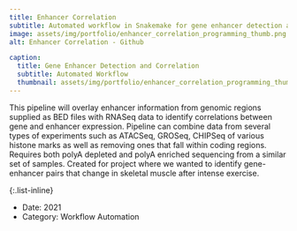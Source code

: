 ```yaml
---
title: Enhancer Correlation
subtitle: Automated workflow in Snakemake for gene enhancer detection and correlation
image: assets/img/portfolio/enhancer_correlation_programming_thumb.png
alt: Enhancer Correlation - Github

caption:
  title: Gene Enhancer Detection and Correlation
  subtitle: Automated Workflow
  thumbnail: assets/img/portfolio/enhancer_correlation_programming_thumb.png
---
```


This pipeline will overlay enhancer information from genomic regions supplied as BED files with RNASeq data to identify correlations between gene and enhancer expression. Pipeline can combine data from several types of experiments such as ATACSeq, GROSeq, CHIPSeq of various histone marks as well as removing ones that fall within coding regions. Requires both polyA depleted and polyA enriched sequencing from a similar set of samples. Created for project where we wanted to identify gene-enhancer pairs that change in skeletal muscle after intense exercise.

{:.list-inline}
- Date: 2021
- Category: Workflow Automation